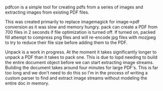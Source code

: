 pdfcon is a simple tool for creating pdfs from a series of images and extracting images from existing PDF files.

This was created primarily to replace imagemagick for image->pdf conversion as it was slow and memory hungry. pack can create a PDF from 700 files in 2 seconds if file optimization is turned off. If turned on, packed fill attempt to
compress png files and will re-encode jpg files with mozjpeg to try to reduce their file size before adding them to the PDF.

Unpack is a work in progress. At the moment it takes significantly longer to unpack a PDF than it takes to pack one. This is due to lopd needing to build the entire document object before we can start extracting image streams.
Building the document takes around four minutes for large PDF's. This is far too long and we don't need to do this so I'm in the process of writing a custom parser to find and extract image streams without modeling the entire
doc in memory.
